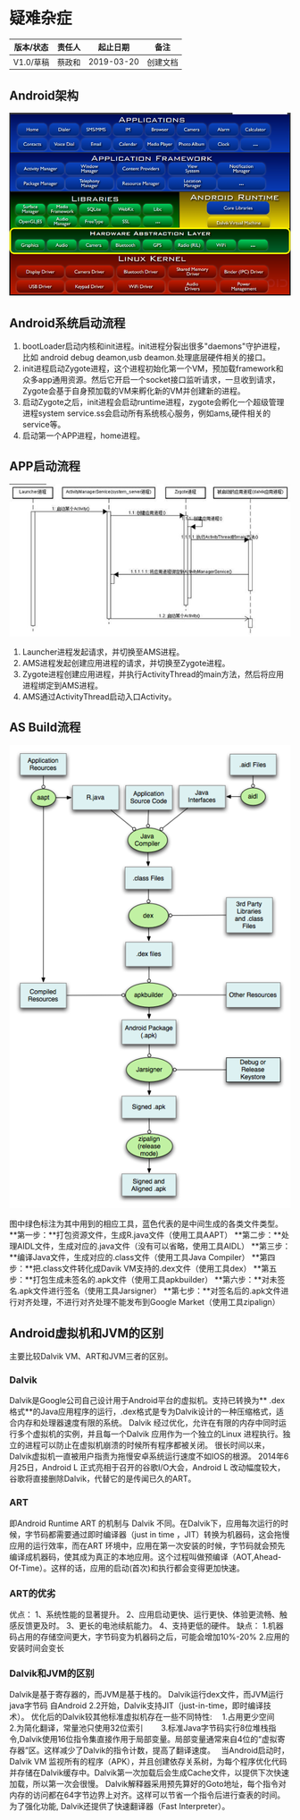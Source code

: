 # 疑难杂症

| 版本/状态 | 责任人 | 起止日期   | 备注     |
| --------- | ------ | ---------- | -------- |
| V1.0/草稿 | 蔡政和 | 2019-03-20 | 创建文档 |

##  

## Android架构

![Framework](doc_src/Framework.png)

## Android系统启动流程

1. bootLoader启动内核和init进程。init进程分裂出很多"daemons"守护进程，比如 android debug deamon,usb deamon.处理底层硬件相关的接口。
2. init进程启动Zygote进程，这个进程初始化第一个VM，预加载framework和众多app通用资源。然后它开启一个socket接口监听请求，一旦收到请求，Zygote会基于自身预加载的VM来孵化新的VM并创建新的进程。
3. 启动Zygote之后，init进程会启动runtime进程，zygote会孵化一个超级管理进程system service.ss会启动所有系统核心服务，例如ams,硬件相关的service等。
4. 启动第一个APP进程，home进程。

## APP启动流程

![app_launch](doc_src/APP_Launch.jpg)

1. Launcher进程发起请求，并切换至AMS进程。
2. AMS进程发起创建应用进程的请求，并切换至Zygote进程。
3. Zygote进程创建应用进程，并执行ActivityThread的main方法，然后将应用进程绑定到AMS进程。
4. AMS通过ActivityThread启动入口Activity。

## AS Build流程

![ASBuild](doc_src/ASBuild.png)

图中绿色标注为其中用到的相应工具，蓝色代表的是中间生成的各类文件类型。
 **第一步：**打包资源文件，生成R.java文件（使用工具AAPT）
 **第二步：**处理AIDL文件，生成对应的.java文件（没有可以省略，使用工具AIDL）
 **第三步：**编译Java文件，生成对应的.class文件（使用工具Java Compiler）
 **第四步：**把.class文件转化成Davik VM支持的.dex文件（使用工具dex）
 **第五步：**打包生成未签名的.apk文件（使用工具apkbuilder）
 **第六步：**对未签名.apk文件进行签名（使用工具Jarsigner）
 **第七步：**对签名后的.apk文件进行对齐处理，不进行对齐处理不能发布到Google Market（使用工具zipalign）

 

##  Android虚拟机和JVM的区别

主要比较Dalvik VM、ART和JVM三者的区别。

### Dalvik

Dalvik是Google公司自己设计用于Android平台的虚拟机。支持已转换为** .dex格式**的Java应用程序的运行，.dex格式是专为Dalvik设计的一种压缩格式，适合内存和处理器速度有限的系统。
Dalvik 经过优化，允许在有限的内存中同时运行多个虚拟机的实例，并且每一个Dalvik 应用作为一个独立的Linux 进程执行。独立的进程可以防止在虚拟机崩溃的时候所有程序都被关闭。
很长时间以来，Dalvik虚拟机一直被用户指责为拖慢安卓系统运行速度不如IOS的根源。
2014年6月25日，Android L 正式亮相于召开的谷歌I/O大会，Android L 改动幅度较大，谷歌将直接删除Dalvik，代替它的是传闻已久的ART。

###  ART

即Android Runtime
 ART 的机制与 Dalvik 不同。在Dalvik下，应用每次运行的时候，字节码都需要通过即时编译器（just in time ，JIT）转换为机器码，这会拖慢应用的运行效率，而在ART 环境中，应用在第一次安装的时候，字节码就会预先编译成机器码，使其成为真正的本地应用。这个过程叫做预编译（AOT,Ahead-Of-Time）。这样的话，应用的启动(首次)和执行都会变得更加快速。

### ART的优劣

优点：
 1、系统性能的显著提升。
 2、应用启动更快、运行更快、体验更流畅、触感反馈更及时。
 3、更长的电池续航能力。
 4、支持更低的硬件。
 缺点：
 1.机器码占用的存储空间更大，字节码变为机器码之后，可能会增加10%-20%
 2.应用的安装时间会变长

### Dalvik和JVM的区别

Dalvik是基于寄存器的，而JVM是基于栈的。
 Dalvik运行dex文件，而JVM运行java字节码
 自Android 2.2开始，Dalvik支持JIT（just-in-time，即时编译技术）。
 优化后的Dalvik较其他标准虚拟机存在一些不同特性:　
 1.占用更少空间　
 2.为简化翻译，常量池只使用32位索引　　
 3.标准Java字节码实行8位堆栈指令,Dalvik使用16位指令集直接作用于局部变量。局部变量通常来自4位的“虚拟寄存器”区。这样减少了Dalvik的指令计数，提高了翻译速度。　
当Android启动时，Dalvik VM 监视所有的程序（APK），并且创建依存关系树，为每个程序优化代码并存储在Dalvik缓存中。Dalvik第一次加载后会生成Cache文件，以提供下次快速加载，所以第一次会很慢。
Dalvik解释器采用预先算好的Goto地址，每个指令对内存的访问都在64字节边界上对齐。这样可以节省一个指令后进行查表的时间。为了强化功能, Dalvik还提供了快速翻译器（Fast Interpreter）。

 

 

 

 

 

 

 

 

 

 

 

 

 

 

 

 

 